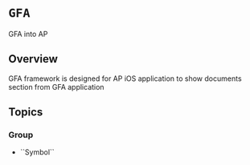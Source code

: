 # ``GFA``

GFA into AP

## Overview

GFA framework is designed for AP iOS application to show documents section from GFA application

## Topics

### <!--@START_MENU_TOKEN@-->Group<!--@END_MENU_TOKEN@-->

- <!--@START_MENU_TOKEN@-->``Symbol``<!--@END_MENU_TOKEN@-->
